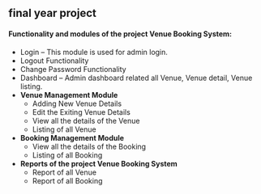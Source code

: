 ## final year project

#### Functionality and modules of the project Venue Booking System:
<ul><li>Login – This module is used for admin login.</li>
	<li>Logout Functionality</li>
	<li>Change Password Functionality</li>
	<li>Dashboard – Admin dashboard related all Venue, Venue detail, Venue listing.</li>
	<li><strong>Venue Management Module</strong>
	<ul><li>Adding New Venue Details</li>
		<li>Edit the Exiting Venue Details</li>
		<li>View all the details of the Venue</li>
		<li>Listing of all Venue</li>
	</ul></li>
        <li><strong>Booking Management Module</strong>
	<ul><li>View all the details of the Booking</li>
		<li>Listing of all Booking</li>
	</ul></li>
        <li><strong>Reports of the project Venue Booking System</strong>
	<ul><li>Report of all Venue</li>
                <li>Report of all Booking</li>
        </ul></li>
</ul>

